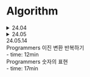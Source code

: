 # Algorithm
<details>
<summary>24.04</summary>
<details>
<summary>24.04.11</summary>
Programmers pccp_1번<br>
- time: 1h 40min<br>
- review: 이차원 배열 for 반복문 확인<br>
</details>
<details>
<summary>24.04.12</summary>
Programmers pccp_9번<br>
- time: 22min<br>
Programmers 달리기 경주<br>
- time: 1h 45min<br>
- review: 시간복잡도 확인 list, dict<br>
</details>
<details>
<summary>24.04.14</summary>
algorithm interview 유효한 팰린드롬<br>
- time: 7min
- review: 파이썬 문자열 슬라이싱 속도<br>
algorithm interview 로그 파일 재정렬<br>
- time: 23min<br>
- review: lambda 사용법
</details>
<details>
<summary>24.04.15</summary>
Programmers 추억점수 <br>
- time: 13min
</details>
<details>
<summary>24.04.18</summary>
Programmers 공원산책 <br>
- time: 2h 40min<br>
- review: row column 순서 및 조건 제대로 확인<br>
Programmers pccp_10번<br>
- time: 14 min<br>
- review: 주어진 조건의 기준이 되는 고정값을 만드는 방법
</details>
<details>
<summary>24.04.24</summary>
Programmers 가장 많이 받은 선물 <br>
- time: 3h<br>
- review: 함수공부 필요(list(zip(*g)))<br>
Programmers 바탕화면 정리<br>
- time: 20 min<br>
- review: 가장 많이 받은 선물과 비슷한 문제, 리스트 변형
</details>
<details>
<summary>24.04.29</summary>
Programmers 덧칠하기 <br>
- time: 1h 40min<br>
Programmers 대충 만든 자판 <br>
- time: 55min<br>
</details>
<details>
<summary>24.04.30</summary>
algorithm interview 가장 흔한 단어<br>
- time: 15min<br>
- review: 복수의 경우도 추가적으로 확인<br>
algorithm interview 그룹 애너그램<br>
- time: 7min<br>
</details>
</details>

<details>
<summary>24.05</summary>
<details>
<summary>24.05.03</summary>
Programmers 카드뭉치 <br>
- time: 15min<br>
- review: deque 이용 방법 확인<br>
</details>
<details>
<summary>24.05.04</summary>
Programmers 둘만의 암호 <br>
- time: 1h 13min<br>
Programmers 크기가 작은 부분 문자열 <br>
- time: 8min<br>
</details>
<details>
<summary>24.05.04</summary>
Programmers 문자열 나누기 <br>
- time: 24min<br>
</details>
<details>
<summary>24.05.06</summary>
Programmers 햄버거 만들기 <br>
- time: 19min<br>
</details>
<details>
<summary>24.05.07</summary>
algorithm interview 두 수의 합 <br>
- time: 15min<br>
- review: 동일 for문을 사용해도 시간복잡도가 낮은 경우 존재
</details>
<details>
<summary>24.05.08</summary>
Programmers 소수만들기 <br>
- time: 30min<br>
- review: 접근은 맞았으나 itertools lib 확인 필요<br>
Programmers 숫자 짝꿍 <br>
- time: 16min<br>
Programmers 신규 아이디 추천 <br>
- time: 52min<br>
- review: 정규식 풀이, ljust()/rjust()
</details>
<details>
<summary>24.05.09</summary>
Programmers 문자열 내림차순 정렬 <br>
- time: 2min<br>
Programmers 키패드 누르기<br>
- time: 45min<br>
</details>
<details>
<summary>24.05.10</summary>
Programmers 최댓값과 최솟값 <br>
- time: 3min<br>
- review: map함수<br> 
Programmers 성격유형 검사하기<br>
- time: 10hour over<br>
- review: 접근이 맞아도 잘 안풀리면 더 세분화작업 필요<br>
Programmers 옹알이 (1) <br>
- time: 9min<br>
Programmers 올바른 괄호<br>
- time: 7min<br>
</details>
<details>
<summary>24.05.11</summary>
Programmers 옹알이 (2) <br>
- time: 15min<br>
Programmers 개인정보수집 유효기간 <br>
- time: 46min<br>
- review: 접근이 맞아도 잘 안풀리면 더 세분화작업 필요<br>
Programmers 크레인 인형뽑기 게임 <br>
- time: 37min<br>
</details>
<details>
<summary>24.05.12</summary>
Programmers 신고 결과 받기 <br>
- time: 49min<br>
Programmers 체육복 <br>
- time: 21min<br>
Programmers 최솟값 만들기 <br>
- time: 1min<br>
</details>
<summary>24.05.13</summary>
Programmers JadenCase 문자열 만들기<br>
- time: 15min over<br>
- review: capitalize()함수, "".join 시 공백활용 <br>
Interview 세 수의 합<br>
- review: 투포인터 학습문제<br>
Programmers 구명보트<br>
- time: 20min over<br>
- review: 투포인터 연습문제 <br>
</details>
<summary>24.05.14</summary>
Programmers 이진 변환 반복하기<br>
- time: 12min<br>
Programmers 숫자의 표현<br>
- time: 17min<br>
</details>